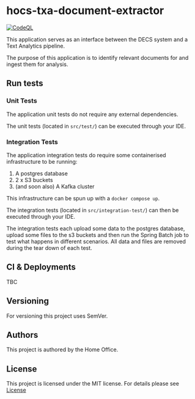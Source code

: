 # hocs-txa-document-extractor

[![CodeQL](https://github.com/UKHomeOffice/hocs-txa-document-extractor/actions/workflows/codeql-analysis.yml/badge.svg)](https://github.com/UKHomeOffice/hocs-txa-document-extractor/actions/workflows/codeql-analysis.yml)

This application serves as an interface between the DECS system and a Text Analytics pipeline.

The purpose of this application is to identify relevant documents for
and ingest them for analysis.


## Run tests
### Unit Tests
The application unit tests do not require any external dependencies.

The unit tests (located in `src/test/`) can be executed through your IDE.

### Integration Tests
The application integration tests do require some containerised infrastructure
to be running:
1. A postgres database
2. 2 x S3 buckets
3. (and soon also) A Kafka cluster

This infrastructure can be spun up with a `docker compose up`.

The integration tests (located in `src/integration-test/`) can then be executed
through your IDE.

The integration tests each upload some data to the postgres database, upload
some files to the s3 buckets and then run the Spring Batch job to test what
happens in different scenarios. All data and files are removed during the tear
down of each test.


## CI & Deployments
TBC

## Versioning

For versioning this project uses SemVer.

## Authors

This project is authored by the Home Office.

## License

This project is licensed under the MIT license. For details please see [License](LICENSE)
